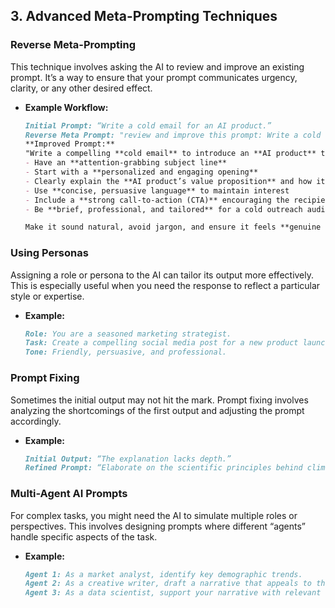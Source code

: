 ## 3. **Advanced Meta-Prompting Techniques**

### Reverse Meta-Prompting
This technique involves asking the AI to review and improve an existing prompt. It’s a way to ensure that your prompt communicates urgency, clarity, or any other desired effect.
- **Example Workflow:**
  ```markdown
  Initial Prompt: “Write a cold email for an AI product.”
  Reverse Meta Prompt: "review and improve this prompt: Write a cold email for an AI product."
  **Improved Prompt:**  
  "Write a compelling **cold email** to introduce an **AI product** to potential customers. The email should:  
  - Have an **attention-grabbing subject line**  
  - Start with a **personalized and engaging opening**  
  - Clearly explain the **AI product’s value proposition** and how it solves a specific problem  
  - Use **concise, persuasive language** to maintain interest  
  - Include a **strong call-to-action (CTA)** encouraging the recipient to book a demo, sign up, or reply  
  - Be **brief, professional, and tailored** for a cold outreach audience "

  Make it sound natural, avoid jargon, and ensure it feels **genuine and non-spammy**.
  ```

### Using Personas
Assigning a role or persona to the AI can tailor its output more effectively. This is especially useful when you need the response to reflect a particular style or expertise.
- **Example:**
  ```markdown
  Role: You are a seasoned marketing strategist.
  Task: Create a compelling social media post for a new product launch.
  Tone: Friendly, persuasive, and professional.
  ```

### Prompt Fixing
Sometimes the initial output may not hit the mark. Prompt fixing involves analyzing the shortcomings of the first output and adjusting the prompt accordingly.
- **Example:**
  ```markdown
  Initial Output: “The explanation lacks depth.”
  Refined Prompt: “Elaborate on the scientific principles behind climate change with detailed examples and a clear, step-by-step breakdown.”
  ```

### Multi-Agent AI Prompts
For complex tasks, you might need the AI to simulate multiple roles or perspectives. This involves designing prompts where different “agents” handle specific aspects of the task.
- **Example:**
  ```markdown
  Agent 1: As a market analyst, identify key demographic trends.
  Agent 2: As a creative writer, draft a narrative that appeals to these demographics.
  Agent 3: As a data scientist, support your narrative with relevant statistics.
  ```



